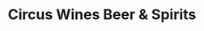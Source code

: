 ---
title: "Circus Wines Beer & Spirits"
url: /red-bank/circus-wines-beer-und-spirits/
shop: Spirituosen
---